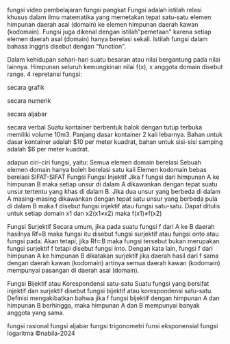 
fungsi
video pembelajaran
fungsi pangkat
Fungsi adalah istilah relasi khusus dalam ilmu matematika yang memetakan tepat satu-satu elemen himpunan daerah asal (domain) ke elemen himpunan daerah kawan (kodomain).
Fungsi juga dikenal dengan istilah"pemetaan" karena setiap elemen daerah asal (domain) hanya berelasi sekali. Istilah fungsi dalam bahasa inggris disebut dengan "function".

Dalam kehidupan sehari-hari suatu besaran atau nilai bergantung pada nilai lainnya. Himpunan seluruh kemungkinan nilai f(x), x anggota domain disebut range. 4 repretansi fungsi:

secara grafik

secara numerik

secara aljabar

secara verbal
Suatu kontainer berbentuk balok dengan tutup terbuka memiliki volume 10m3. Panjang dasar kontainer 2 kali lebarnya. Bahan untuk dasar kontainer adalah $10 per meter kuadrat, bahan untuk sisi-sisi samping adalah $6 per meter kuadrat.

adapun ciri-ciri fungsi, yaitu:
Semua elemen domain berelasi
Sebuah elemen domain hanya boleh berelasi satu kali
Elemen kodomain bebas berelasi
SIFAT-SIFAT Fungsi
Fungsi Injektif
Jika f fungsi dari himpunan A ke himpunan B maka setiap unsur di dalam A dikawankan dengan tepat suatu unsur tertentu yang khas di dalam B. Jika dua unsur yang berbeda di dalam A masing-masing dikawankan dengan tepat satu unsur yang berbeda pula di dalam B maka f disebut fungsi injektif atau fungsi satu-satu. Dapat ditulis untuk setiap domain x1 dan x2(x1≠x2) maka f(x1)≠f(x2)

Fungsi Surjektif
Secara umum, jika pada suatu fungsi f dari A ke B daerah hasilnya Rf=B maka fungsi itu disebut fungsi surjektif atau fungsi onto atau fungsi pada. Akan tetapi, jika Rf⊂B maka fungsi tersebut bukan merupakan fungsi surjektif f tetapi disebut fungsi into. Dengan kata lain, fungsi f dari himpunan A ke himpunan B dikatakan surjektif jika daerah hasil dari f sama dengan daerah kawan (kodomain) artinya semua daerah kawan (kodomain) mempunyai pasangan di daerah asal (domain).

Fungsi Bijektif atau Korespondensi satu-satu
Suatu fungsi yang bersifat injektif dan surjektif disebut fungsi bijektif atau korespondensi satu-satu. Definisi mengakibatkan bahwa jika f fungsi bijektif dengan himpunan A dan himpunan B berhingga, maka himpunan A dan B mempunyai banyak anggota yang sama.

fungsi rasional
fungsi aljabar
fungsi trigonometri
funsi eksponensial
fungsi logaritma
©nabila-2024
